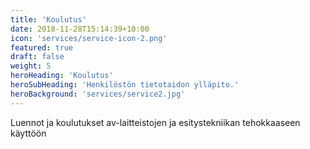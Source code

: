 ```yaml
---
title: 'Koulutus'
date: 2018-11-28T15:14:39+10:00
icon: 'services/service-icon-2.png'
featured: true
draft: false
weight: 5
heroHeading: 'Koulutus'
heroSubHeading: 'Henkilöstön tietotaidon ylläpito.'
heroBackground: 'services/service2.jpg'
---
```


Luennot ja koulutukset av-laitteistojen ja esitystekniikan tehokkaaseen käyttöön